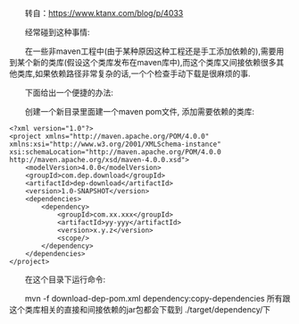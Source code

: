 　　转自：https://www.ktanx.com/blog/p/4033

　　经常碰到这种事情:

　　在一些非maven工程中(由于某种原因这种工程还是手工添加依赖的),需要用到某个新的类库(假设这个类库发布在maven库中),而这个类库又间接依赖很多其他类库,如果依赖路径非常复杂的话,一个个检查手动下载是很麻烦的事.

　　下面给出一个便捷的办法:

　　创建一个新目录里面建一个maven pom文件, 添加需要依赖的类库:

```
<?xml version="1.0"?>
<project xmlns="http://maven.apache.org/POM/4.0.0" xmlns:xsi="http://www.w3.org/2001/XMLSchema-instance" xsi:schemaLocation="http://maven.apache.org/POM/4.0.0 http://maven.apache.org/xsd/maven-4.0.0.xsd">
    <modelVersion>4.0.0</modelVersion>
    <groupId>com.dep.download</groupId>
    <artifactId>dep-download</artifactId>
    <version>1.0-SNAPSHOT</version>
    <dependencies>
        <dependency>
            <groupId>com.xx.xxx</groupId>
            <artifactId>yy-yyy</artifactId>
            <version>x.y.z</version>
            <scope/>
        </dependency>
    </dependencies>
</project>
```

　　在这个目录下运行命令:

　　mvn -f download-dep-pom.xml dependency:copy-dependencies
所有跟这个类库相关的直接和间接依赖的jar包都会下载到 ./target/dependency/下
